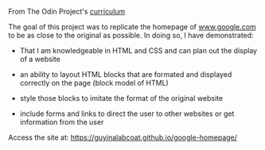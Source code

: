 From The Odin Project's [curriculum](http://www.theodinproject.com/web-development-101/html-css)

The goal of this project was to replicate the homepage of www.google.com to be as close to the original as possible. In doing so, I have demonstrated: 

- That I am knowledgeable in HTML and CSS and can plan out the display of a website

- an ability to layout HTML blocks that are formated and displayed correctly on the page (block model of HTML)

- style those blocks to imitate the format of the original website

- include forms and links to direct the user to other websites or get information from the user

Access the site at: https://guyinalabcoat.github.io/google-homepage/
